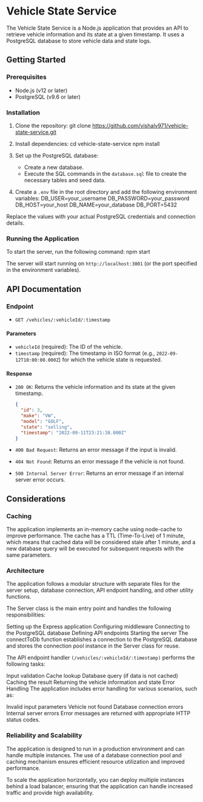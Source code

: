 # Vehicle State Service

The Vehicle State Service is a Node.js application that provides an API to retrieve vehicle information and its state at a given timestamp. It uses a PostgreSQL database to store vehicle data and state logs.

## Getting Started

### Prerequisites

- Node.js (v12 or later)
- PostgreSQL (v9.6 or later)

### Installation

1. Clone the repository:
git clone https://github.com/vishalv971/vehicle-state-service.git

2. Install dependencies:
cd vehicle-state-service
npm install

3. Set up the PostgreSQL database:
    - Create a new database.
    - Execute the SQL commands in the `database.sql` file to create the necessary tables and seed data.

4. Create a `.env` file in the root directory and add the following environment variables:
DB_USER=your_username
DB_PASSWORD=your_password
DB_HOST=your_host
DB_NAME=your_database
DB_PORT=5432

Replace the values with your actual PostgreSQL credentials and connection details.

### Running the Application

To start the server, run the following command:
npm start

The server will start running on `http://localhost:3001` (or the port specified in the environment variables).

## API Documentation

### Endpoint

- `GET /vehicles/:vehicleId/:timestamp`

#### Parameters

- `vehicleId` (required): The ID of the vehicle.
- `timestamp` (required): The timestamp in ISO format (e.g., `2022-09-12T10:00:00.000Z`) for which the vehicle state is requested.

#### Response

- `200 OK`: Returns the vehicle information and its state at the given timestamp.

  ```json
  {
    "id": 3,
    "make": "VW",
    "model": "GOLF",
    "state": "selling",
    "timestamp": "2022-09-11T23:21:38.000Z"
  }
  ```
- ```400 Bad Request```: Returns an error message if the input is invalid.
- ```404 Not Found```: Returns an error message if the vehicle is not found.
- ```500 Internal Server Error```: Returns an error message if an internal server error occurs.


## Considerations
### Caching
The application implements an in-memory cache using node-cache to improve performance. The cache has a TTL (Time-To-Live) of 1 minute, which means that cached data will be considered stale after 1 minute, and a new database query will be executed for subsequent requests with the same parameters.

### Architecture
The application follows a modular structure with separate files for the server setup, database connection, API endpoint handling, and other utility functions.

The Server class is the main entry point and handles the following responsibilities:

Setting up the Express application
Configuring middleware
Connecting to the PostgreSQL database
Defining API endpoints
Starting the server
The connectToDb function establishes a connection to the PostgreSQL database and stores the connection pool instance in the Server class for reuse.

The API endpoint handler ```(/vehicles/:vehicleId/:timestamp)``` performs the following tasks:

Input validation
Cache lookup
Database query (if data is not cached)
Caching the result
Returning the vehicle information and state
Error Handling
The application includes error handling for various scenarios, such as:

Invalid input parameters
Vehicle not found
Database connection errors
Internal server errors
Error messages are returned with appropriate HTTP status codes.

### Reliability and Scalability
The application is designed to run in a production environment and can handle multiple instances. The use of a database connection pool and caching mechanism ensures efficient resource utilization and improved performance.

To scale the application horizontally, you can deploy multiple instances behind a load balancer, ensuring that the application can handle increased traffic and provide high availability.